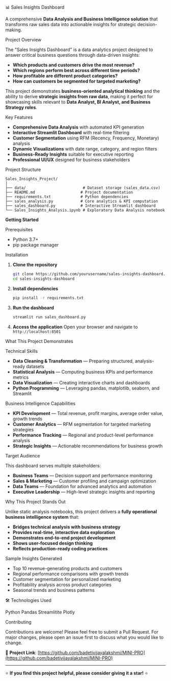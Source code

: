 📊 Sales Insights Dashboard

 A comprehensive **Data Analysis and Business Intelligence solution** that transforms raw sales data into actionable insights for strategic decision-making.

Project Overview

The "Sales Insights Dashboard" is a data analytics project designed to answer critical business questions through data-driven insights:

- **Which products and customers drive the most revenue?**
- **Which regions perform best across different time periods?**
- **How profitable are different product categories?**
- **How can customers be segmented for targeted marketing?**

This project demonstrates **business-oriented analytical thinking** and the ability to derive **strategic insights from raw data**, making it perfect for showcasing skills relevant to **Data Analyst, BI Analyst, and Business Strategy roles**.

Key Features

-  **Comprehensive Data Analysis** with automated KPI generation
-  **Interactive Streamlit Dashboard** with real-time filtering
-  **Customer Segmentation** using RFM (Recency, Frequency, Monetary) analysis
-  **Dynamic Visualizations** with date range, category, and region filters
-  **Business-Ready Insights** suitable for executive reporting
-  **Professional UI/UX** designed for business stakeholders

Project Structure

```
Sales_Insights_Project/
│
├── data/                         # Dataset storage (sales_data.csv)
├── README.md                    # Project documentation
├── requirements.txt             # Python dependencies
├── sales_analysis.py            # Core analytics & KPI computation
├── sales_dashboard.py           # Interactive Streamlit dashboard
└── Sales_Insights_Analysis.ipynb # Exploratory Data Analysis notebook
```

**Getting Started**

Prerequisites
- Python 3.7+
- pip package manager

Installation

1. **Clone the repository**
   ```bash
   git clone https://github.com/yourusername/sales-insights-dashboard.git
   cd sales-insights-dashboard
   ```

2. **Install dependencies**
   ```bash
   pip install -r requirements.txt
   ```

3. **Run the dashboard**
   ```bash
   streamlit run sales_dashboard.py
   ```

4. **Access the application**
   Open your browser and navigate to `http://localhost:8501`

What This Project Demonstrates

Technical Skills
- **Data Cleaning & Transformation** — Preparing structured, analysis-ready datasets
- **Statistical Analysis** — Computing business KPIs and performance metrics
- **Data Visualization** — Creating interactive charts and dashboards
- **Python Programming** — Leveraging pandas, matplotlib, seaborn, and Streamlit

Business Intelligence Capabilities
- **KPI Development** — Total revenue, profit margins, average order value, growth trends
- **Customer Analytics** — RFM segmentation for targeted marketing strategies
- **Performance Tracking** — Regional and product-level performance analysis
- **Strategic Insights** — Actionable recommendations for business growth

Target Audience

This dashboard serves multiple stakeholders:

- **Business Teams** — Decision support and performance monitoring
- **Sales & Marketing** — Customer profiling and campaign optimization
- **Data Teams** — Foundation for advanced analytics and automation
- **Executive Leadership** — High-level strategic insights and reporting

Why This Project Stands Out

Unlike static analysis notebooks, this project delivers a **fully operational business intelligence system** that:

- **Bridges technical analysis with business strategy**
- **Provides real-time, interactive data exploration**
- **Demonstrates end-to-end project development**
- **Shows user-focused design thinking**
- **Reflects production-ready coding practices**

Sample Insights Generated

- Top 10 revenue-generating products and customers
- Regional performance comparisons with growth trends
- Customer segmentation for personalized marketing
- Profitability analysis across product categories
- Seasonal trends and business patterns

🛠️ Technologies Used

Python
Pandas
Streamlitite
Plotly

Contributing

Contributions are welcome! Please feel free to submit a Pull Request. For major changes, please open an issue first to discuss what you would like to change.

🔗 **Project Link**: [https://github.com/badetivijayalakshmi/MINI-PRO](https://github.com/badetivijayalakshmi/MINI-PRO)

---

⭐ **If you find this project helpful, please consider giving it a star!** ⭐
